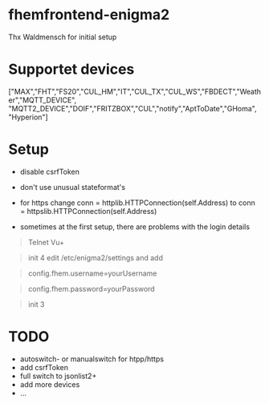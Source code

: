 # fhemfrontend-enigma2
Thx Waldmensch for initial setup

# Supportet devices

["MAX","FHT","FS20","CUL_HM","IT","CUL_TX","CUL_WS","FBDECT","Weather","MQTT_DEVICE",
"MQTT2_DEVICE","DOIF","FRITZBOX","CUL","notify","AptToDate","GHoma", "Hyperion"]

# Setup

- disable csrfToken
- don't use unusual stateformat's
- for https change
  conn = httplib.HTTPConnection(self.Address)
  to
  conn = httpslib.HTTPConnection(self.Address)
  
- sometimes at the first setup, there are problems with the login details

 > Telnet Vu+
 
 > init 4
 > edit /etc/enigma2/settings and add
 
 > config.fhem.username=yourUsername
 
 > config.fhem.password=yourPassword
 
 > init 3

# TODO

- autoswitch- or manualswitch for htpp/https
- add csrfToken
- full switch to jsonlist2+
- add more devices
- ...

